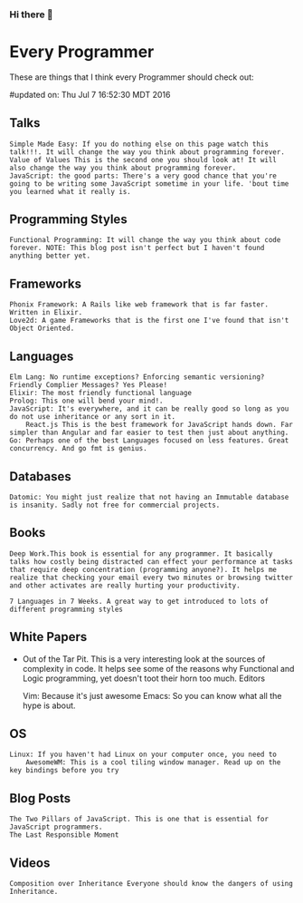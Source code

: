 ### Hi there 👋


# Every Programmer

These are things that I think every Programmer should check out:

#updated on: Thu Jul 7 16:52:30 MDT 2016
## Talks

    Simple Made Easy: If you do nothing else on this page watch this talk!!!. It will change the way you think about programming forever.
    Value of Values This is the second one you should look at! It will also change the way you think about programming forever.
    JavaScript: the good parts: There's a very good chance that you're going to be writing some JavaScript sometime in your life. 'bout time you learned what it really is.

## Programming Styles

    Functional Programming: It will change the way you think about code forever. NOTE: This blog post isn't perfect but I haven't found anything better yet.

## Frameworks

    Phonix Framework: A Rails like web framework that is far faster. Written in Elixir.
    Love2d: A game Frameworks that is the first one I've found that isn't Object Oriented.

##  Languages

    Elm Lang: No runtime exceptions? Enforcing semantic versioning? Friendly Complier Messages? Yes Please!
    Elixir: The most friendly functional language
    Prolog: This one will bend your mind!.
    JavaScript: It's everywhere, and it can be really good so long as you do not use inheritance or any sort in it.
        React.js This is the best framework for JavaScript hands down. Far simpler than Angular and far easier to test then just about anything.
    Go: Perhaps one of the best Languages focused on less features. Great concurrency. And go fmt is genius.

## Databases

    Datomic: You might just realize that not having an Immutable database is insanity. Sadly not free for commercial projects.

## Books

    Deep Work.This book is essential for any programmer. It basically talks how costly being distracted can effect your performance at tasks that require deep concentration (programming anyone?). It helps me realize that checking your email every two minutes or browsing twitter and other activates are really hurting your productivity.

    7 Languages in 7 Weeks. A great way to get introduced to lots of different programming styles

## White Papers

- Out of the Tar Pit. This is a very interesting look at the sources of complexity in code. It helps see some of the reasons why Functional and Logic programming, yet doesn't toot their horn too much.
Editors

    Vim: Because it's just awesome
    Emacs: So you can know what all the hype is about.

## OS

    Linux: If you haven't had Linux on your computer once, you need to
        AwesomeWM: This is a cool tiling window manager. Read up on the key bindings before you try

## Blog Posts

    The Two Pillars of JavaScript. This is one that is essential for JavaScript programmers.
    The Last Responsible Moment

## Videos

    Composition over Inheritance Everyone should know the dangers of using Inheritance.

